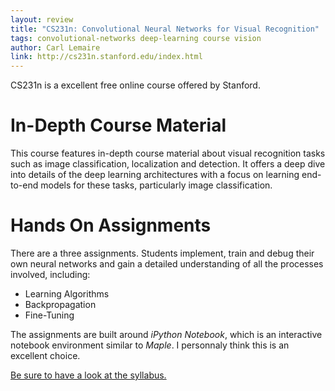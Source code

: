 ```yaml
---
layout: review
title: "CS231n: Convolutional Neural Networks for Visual Recognition"
tags: convolutional-networks deep-learning course vision
author: Carl Lemaire
link: http://cs231n.stanford.edu/index.html
---
```

CS231n is a excellent free online course offered by Stanford.

# In-Depth Course Material
This course features in-depth course material about visual recognition tasks such as image classification, localization and detection. It offers a deep dive into details of the deep learning architectures with a focus on learning end-to-end models for these tasks, particularly image classification.

# Hands On Assignments
There are a three assignments. Students implement, train and debug their own neural networks and gain a detailed understanding of all the processes involved, including:

- Learning Algorithms
- Backpropagation
- Fine-Tuning

The assignments are built around *iPython Notebook*, which is an interactive notebook environment similar to *Maple*. I personnaly think this is an excellent choice.

[Be sure to have a look at the syllabus.](http://cs231n.stanford.edu/syllabus.html)